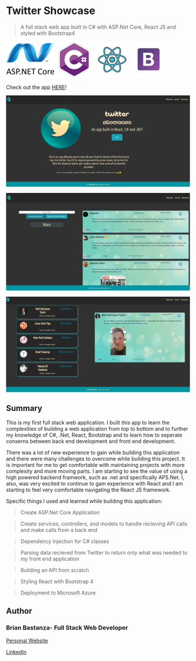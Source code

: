 # Twitter Showcase

> A full stack web app built in C# with ASP.Net Core, React JS and styled with Bootstrap4

![dotnet](ReadmeImages/dotnetcore.png)
![csharp](ReadmeImages/c_sharp.png)
![html](ReadmeImages/react.png)
![css](ReadmeImages/bootstrap.png)

Check out the app [HERE](https://twittershowcase1.azurewebsites.net/)!

![Screenshot](ReadmeImages/screenshot.png)

![Screenshot3](ReadmeImages/screenshot3.png)

![Screenshot2](ReadmeImages/screenshot2.png)

## Summary

This is my first full stack web application. I built this app to learn the complexities of building a web application from top to bottom and to further my knowledge of C#, .Net, React, Bootstrap and to learn how to seperate conserns between back end development and front end development.

There was a lot of new experience to gain while building this application and there were many challenges to overcome while building this project. It is important for me to get comfortable with maintaining projects with more complexity and more moving parts. I am starting to see the value of using a high powered backend framwork, such as .net and specifically APS.Net. I, also, was very excited to continue to gain experience with React and I am starting to feel very comfortable navigating the React JS framework.

Specific things I used and learned while building this application:

> Create ASP.Net Core Application

> Create services, controllers, and models to handle recieving API calls and make calls from a back end

> Dependency injection for C# classes

> Parsing data recieved from Twitter to return only what was needed to my front end application

> Building an API from scratch

> Styling React with Bootstrap 4

> Deployment to Microsoft Azure

## Author

### Brian Bastanza- Full Stack Web Developer

[Personal Website](www.brianbastanza.com)

[LinkedIn](www.linkedin.com/in/brian-bastanza-9035397b)
